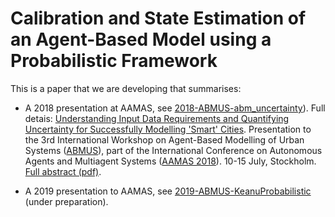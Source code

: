 # Calibration and State Estimation of an Agent-Based Model using a Probabilistic Framework

This is a paper that we are developing that summarises:

 - A 2018 presentation at AAMAS, see [2018-ABMUS-abm_uncertainty](../2018-ABMUS-abm_uncertainty)). Full detais: [Understanding Input Data Requirements and Quantifying Uncertainty for Successfully Modelling 'Smart' Cities]({{site.baseurl}}/p/2018-07-15-abmus-da.html). Presentation to the 3rd International Workshop on Agent-Based Modelling of Urban Systems ([ABMUS](http://modelling-urban-systems.com/abmus2018)), part of the International Conference on Autonomous Agents and Multiagent Systems ([AAMAS 2018](http://celweb.vuse.vanderbilt.edu/aamas18/home/)). 10-15 July, Stockholm. [Full abstract (pdf)]({{site.baseurl}}/p/2018-07-15-abmus-da-abstract.pdf).

 - A 2019 presentation to AAMAS, see [2019-ABMUS-KeanuProbabilistic](../2019-ABMUS-KeanuProbabilistic) (under preparation).
